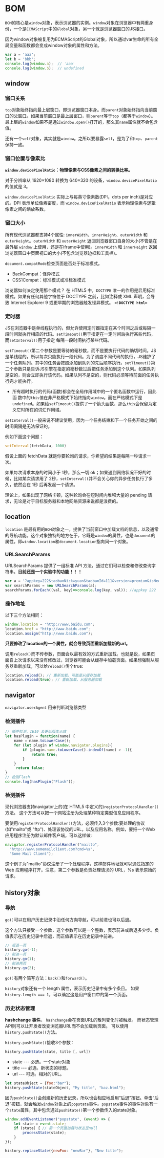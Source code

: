 # BOM
`BOM`的核心是`window`对象，表示浏览器的实例。`window`对象在浏览器中有两重身份，一个是`ECMAScript`中的`Global`对象，另一个就是浏览器窗口的JS接口。

因为window对象被复用为ECMAScript的Global对象，所以通过var生命的所有全局变量和函数都会变成window对象的属性和方法。
```javascript
var a = 'aaa';
let b = 'bbb';
console.log(window.a);  // 'aaa'
console.log(window.b);  // undefined
```
## window
### 窗口关系
`top`对象始终指向最上层窗口，即浏览器窗口本身。而`parent`对象始终指向当前窗口的父窗口。如果当前窗口是最上层窗口，则`parent`等于`top`（都等于`window`）。最上层的`window`如果不是通过`window.open()`打开的，那么其`name`属性就不会包含值。

还有一个`self`对象，其实就是`window`。之所以要暴露`self`，是为了和`top`、`parent`保持一致。

### 窗口位置与像素比
**`window.devicePixelRatio`：物理像素与CSS像素之间的转换比率。**

对于分辨率从 1920×1080 转换为 640×320 的设备，`window.devicePixelRatio` 的值就是 3。

`window.devicePixelRatio` 实际上与每英寸像素数(DPI，dots per inch)是对应的。DPI 表示单位像素密度，而 `window.devicePixelRatio` 表示物理像素与逻辑像素之间的缩放系数。

### 窗口大小
所有现代浏览器都支持4个属性: `innerWidth`、`innerHeight`、`outerWidth` 和 `outerHeight`。`outerWidth` 和 `outerHeight` 返回浏览器窗口自身的大小(不管是在最外层 `window` 上使用，还是在iframe中使用)。`innerWidth` 和 `innerHeight` 返回浏览器窗口中页面视口的大小(不包含浏览器边框和工具栏)。

`document.compatMode`检查页面是否处于标准模式。
- BackCompat：怪异模式
- CSS1Compat：标准模式或准标准模式

浏览器如何决定使用那个模式？ 在 HTML5 中，`DOCTYPE` 唯一的作用是启用标准模式。如果有任何其他字符位于 DOCTYPE 之前，比如注释或 XML 声明，会导致 Internet Explorer 9 或更早期的浏览器触发怪异模式。 **`<!DOCTYPE html>`**

### 定时器
JS在浏览器中是单线程执行的，但允许使用定时器指定在某个时间之后或每隔一段时间就执行相应的代码。`setTimeout()`用于指定在一定时间后执行某些代码，而`setInterval()`用于指定 每隔一段时间执行某些代码。

`setTimeout()`第二个参数是要等待的毫秒数，而不是要执行代码的确切时间。JS是单线程的，所以每次只能执行一段代码。为了调度不同代码的执行，JS维护了一个任务队列。其中的任务会按照添加到队列的先后顺序执行。`setTimeout()`第二个参数只是告诉JS引擎在指定的毫秒数过后把任务添加到这个队列。如果队列是空的，则会立即执行该代码。如果队列不是空的，则代码必须等待前面的任务执行完才能执行。

- 所有超时执行的代码(函数)都会在全局作用域中的一个匿名函数中运行，因此函 数中的`this`值在非严格模式下始终指向`window`，而在严格模式下是`undefined`。如果给`setTimeout()`提供了一个箭头函数，那么`this`会保留为定义它时所在的词汇作用域。

`setInterval()`一般来说不建议使用，因为一个任务结束和下一个任务开始之间的时间间隔是无法保证的。

例如下面这个问题：
```javascript
setInterval(fetchData, 1000)
```
假设上面的 fetchData 就是你要轮询的请求，你希望的结果是每隔一秒请求一次。

如果每次请求本身的时间小于 1秒，那么一切 ok；如果遇到网络状况不好的时候，比如某次请求用了 2秒，`setInterval()`并不会关心你的异步任务执行了多久，依然会在 1秒 后再发起一个请求。

理论上，如果出现了网络卡顿，这种轮询会在短时间内堆积大量的 pending 请求，无论是对于目标服务器和本地网络资源来说都是浪费的。

## location
`location` 是最有用的`BOM`对象之一，提供了当前窗口中加载文档的信息，以及通常的导航功能。这个对象独特的地方在于，它既是`window`的属性，也是`document`的属性。即`window.location`和`document.location`指向同一个对象。

### URLSearchParams
URLSearchParams 提供了一组标准 API 方法，通过它们可以检查和修改查询字符串。**目前还是一个实验中的功能！！！**
```javascript
var a = '?appkey=222&taobaoNick=yuan&taobaoId=111&version=premium&isNewUser=0';
var searchParams = new URLSearchParams(a);
searchParams.forEach((val, key)=>console.log(key, val)); //appkey 222   taobaoNick yuan   taobaoId 111   version premium   isNewUser 0
```

### 操作地址
以下三个方法相同：
```javascript
window.location = "http://www.baidu.com";
location.href = "http://www.baidu.com";
location.assign("http://www.baidu.com");
```
**只要修改了location的一个属性，就会导致页面重新加载新的url。**

调用`reload()`而不传参数，页面会以最有效的方式重新加载。也就是说，如果页面自上次请求以来没有修改过，浏览器可能会从缓存中加载页面。如果想强制从服务器重新加载，可以给`reload()`传个true:
```javascript
location.reload(); // 重新加载，可能是从缓存加载 
location.reload(true); // 重新加载，从服务器加载
```

## navigator
`navigator.userAgent` 用来判断浏览器类型

### 检测插件
```javascript
// 插件检测，IE10 及更低版本无效
let hasPlugin = function(name) {
    name = name.toLowerCase();
    for (let plugin of window.navigator.plugins){
        if (plugin.name.toLowerCase().indexOf(name) > -1){
            return true;
        }
    }
     return false;
}
// 检测Flash 
console.log(hasPlugin("Flash"));
```
### 检测插件
现代浏览器支持navigator上的(在 HTML5 中定义的)`registerProtocolHandler()`方法。 这个方法可以把一个网站注册为处理某种特定类型信息应用程序。

要使用`registerProtocolHandler()`方法，必须传入3个参数:要处理的协议(如"mailto"或 "ftp")、处理该协议的URL，以及应用名称。例如，要把一个Web应用程序注册为默认邮件客户端，可以这样做:
```javascript
navigator.registerProtocolHandler("mailto",
  "http://www.somemailclient.com?cmd=%s",
  "Some Mail Client");
```
这个例子为"mailto"协议注册了一个处理程序，这样邮件地址就可以通过指定的 Web 应用程序打开。注意，第二个参数是负责处理请求的 URL，%s 表示原始的请求。

## history对象
### 导航
`go()`可以在用户历史记录中沿任何方向导航，可以前进也可以后退。

这个方法只接受一个参数，这个参数可以是一个整数，表示前进或后退多少步。负值表示在历史记录中后退，而正值表示在历史记录中前进。
```javascript
// 后退一页 
history.go(-1);
// 前进一页 
history.go(1);
// 前进两页 
history.go(2);
```
`go()`有两个简写方法：`back()`和`forward()`。

`history`对象还有一个 length 属性，表示历史记录中有多个条目。 如果`history.length === 1`，可以确定这是用户窗口中的第一个页面。

### 历史状态管理
**hashchange 事件**。 `hashchange`会在页面URL的散列变化时被触发。 而状态管理API则可以让开发者改变浏览器URL而不会加载新页面。 可以使用`history.pushState()`方法。

`history.pushState()`接收3个参数：
```javascript
history.pushState(state, title [, url])
```
- state --- 必选。一个state对象
- title --- 必选。新状态的标题。
- url --- 可选。相对的URL。

```javascript
let stateObject = {foo:"bar"};
history.pushState(stateObject, "My title", "baz.html");
```
因为`pushState()`会创建新的历史记录，所以也会相应地启用“后退”按钮。单击“后退”按钮，就会触发`window`对象上的`popstate`事件。`popstate`事件的事件对象有一个`state`属性，其中包含通过`pushState()`第一个参数传入的state对象。
```javascript
window.addEventListener("popstate", (event) => { 
    let state = event.state;
    if (state) { // 第一个页面加载时状态是null
        processState(state);
    }
});
```
```javascript
history.replaceState({newFoo: "newBar"}, "New title");
```





